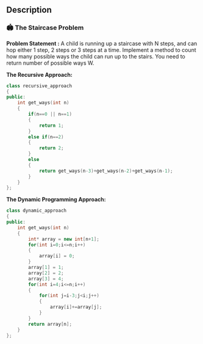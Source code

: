## Description

### 🏟 The Staircase Problem 

<b>Problem Statement :</b> A child is running up a staircase with N steps, and can hop either 1 step, 2 steps or 3 steps at a time. Implement a method to count how many possible ways the child can run up to the stairs. You need to return number of possible ways W.

<b>The Recursive Approach:</b>

```cpp
class recursive_approach
{
public:
    int get_ways(int n)
    {
        if(n==0 || n==1)
        {
            return 1;
        }
        else if(n==2)
        {
            return 2;
        }
        else
        {
            return get_ways(n-3)+get_ways(n-2)+get_ways(n-1);
        }
    }
};
```
    
<b>The Dynamic Programming Approach:</b>

```cpp
class dynamic_approach
{
public:
    int get_ways(int n)
    {
        int* array = new int[n+1];
        for(int i=0;i<=n;i++)
        {
            array[i] = 0;
        }
        array[1] = 1;
        array[2] = 2;
        array[3] = 4;
        for(int i=4;i<=n;i++)
        {
            for(int j=i-3;j<i;j++)
            {
                array[i]+=array[j];
            }
        }
        return array[n];
    }
};
```
